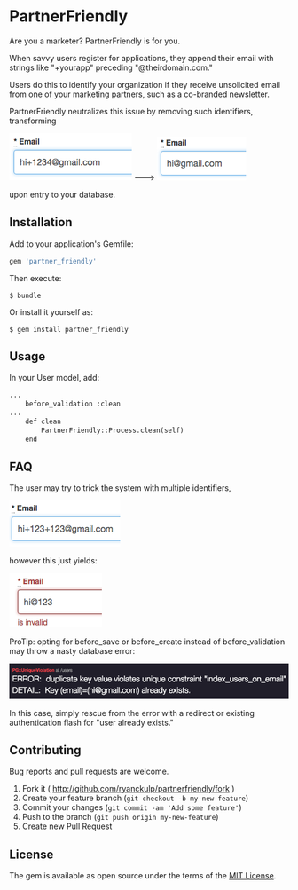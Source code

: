 # PartnerFriendly

Are you a marketer? PartnerFriendly is for you.

When savvy users register for applications, they append their email with strings like "+yourapp" preceding "@theirdomain.com."

Users do this to identify your organization if they receive unsolicited email from one of your marketing partners, such as a co-branded newsletter.

PartnerFriendly neutralizes this issue by removing such identifiers, transforming

![Before Validation](https://github.com/ryanckulp/PartnerFriendly/blob/screenshots/screenshots/before-validation.png?raw=true)
--->
![After Validation](https://github.com/ryanckulp/PartnerFriendly/blob/screenshots/screenshots/after-database-entry.png?raw=true)

upon entry to your database.

## Installation

Add to your application's Gemfile:

```ruby
gem 'partner_friendly'
```

Then execute:

    $ bundle

Or install it yourself as:

    $ gem install partner_friendly

## Usage

In your User model, add:
```
...
    before_validation :clean
...
    def clean
        PartnerFriendly::Process.clean(self)
    end
```

## FAQ

The user may try to trick the system with multiple identifiers,

![Multiple Identifier Example](https://github.com/ryanckulp/PartnerFriendly/blob/screenshots/screenshots/multiple-identifier-example.png?raw=true)

however this just yields:

![After Validation](https://github.com/ryanckulp/PartnerFriendly/blob/screenshots/screenshots/multiple-identifier-error.png?raw=true)

ProTip: opting for before_save or before_create instead of before_validation may throw a nasty database error:

![PG Unique Violation](https://github.com/ryanckulp/PartnerFriendly/blob/screenshots/screenshots/pg-unique-violation.png?raw=true)

In this case, simply rescue from the error with a redirect or existing authentication flash for "user already exists."

## Contributing
Bug reports and pull requests are welcome.
1. Fork it ( http://github.com/ryanckulp/partnerfriendly/fork )
2. Create your feature branch (`git checkout -b my-new-feature`)
3. Commit your changes (`git commit -am 'Add some feature'`)
4. Push to the branch (`git push origin my-new-feature`)
5. Create new Pull Request

## License

The gem is available as open source under the terms of the [MIT License](http://opensource.org/licenses/MIT).

